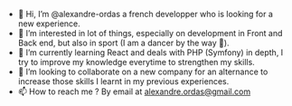 - 👋 Hi, I’m @alexandre-ordas a french developper who is looking for a new experience.
- 👀 I’m interested in lot of things, especially on development in Front and Back end, but also in sport (I am a dancer by the way 🕺).
- 🌱 I’m currently learning React and deals with PHP (Symfony) in depth, I try to improve my knowledge everytime to strengthen my skills.
- 💞️ I’m looking to collaborate on a new company for an alternance to increase those skills I learnt in my previous experiences.
- 📫 How to reach me ? By email at alexandre.ordas@gmail.com

<!---
alexandre-ordas/alexandre-ordas is a ✨ special ✨ repository because its `README.md` (this file) appears on your GitHub profile.
You can click the Preview link to take a look at your changes.
--->
